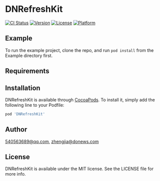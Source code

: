 # DNRefreshKit

[![CI Status](https://img.shields.io/travis/540563689@qq.com/DNRefreshKit.svg?style=flat)](https://travis-ci.org/540563689@qq.com/DNRefreshKit)
[![Version](https://img.shields.io/cocoapods/v/DNRefreshKit.svg?style=flat)](https://cocoapods.org/pods/DNRefreshKit)
[![License](https://img.shields.io/cocoapods/l/DNRefreshKit.svg?style=flat)](https://cocoapods.org/pods/DNRefreshKit)
[![Platform](https://img.shields.io/cocoapods/p/DNRefreshKit.svg?style=flat)](https://cocoapods.org/pods/DNRefreshKit)

## Example

To run the example project, clone the repo, and run `pod install` from the Example directory first.

## Requirements

## Installation

DNRefreshKit is available through [CocoaPods](https://cocoapods.org). To install
it, simply add the following line to your Podfile:

```ruby
pod 'DNRefreshKit'
```

## Author

540563689@qq.com, zhengjia@donews.com

## License

DNRefreshKit is available under the MIT license. See the LICENSE file for more info.
